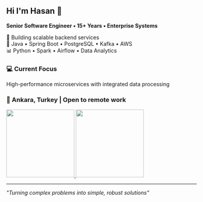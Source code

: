 ## Hi I'm Hasan 👋

**Senior Software Engineer • 15+ Years • Enterprise Systems**

🚀 Building scalable backend services  
🔧 Java • Spring Boot • PostgreSQL • Kafka • AWS  
📊 Python • Spark • Airflow • Data Analytics

### 💻 Current Focus
High-performance microservices with integrated data processing

### 📍 Ankara, Turkey | Open to remote work

<a href="https://github.com/hasandg">
  <img height="180em" src="https://github-readme-stats-eight-theta.vercel.app/api?username=hasandg&show_icons=true&theme=algolia&include_all_commits=true&count_private=true"/>
  <img height="180em" src="https://github-readme-stats-eight-theta.vercel.app/api/top-langs/?username=hasandg&layout=compact&langs_count=8&theme=algolia"/>
</a>

---
*"Turning complex problems into simple, robust solutions"*

